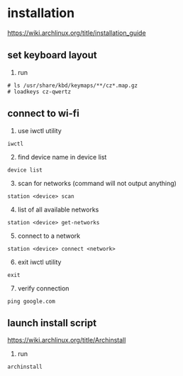 # installation
https://wiki.archlinux.org/title/installation_guide

## set keyboard layout 
1) run
```
# ls /usr/share/kbd/keymaps/**/cz*.map.gz
# loadkeys cz-qwertz
```

## connect to wi-fi
1) use iwctl utility
```
iwctl
```
2) find device name in device list
```
device list
```
3) scan for networks (command will not output anything)
```
station <device> scan
```
4) list of all available networks
```
station <device> get-networks
```
5) connect to a network
```
station <device> connect <network>
```
6) exit iwctl utility
```
exit
```
7) verify connection
```
ping google.com
```

##  launch install script

https://wiki.archlinux.org/title/Archinstall

1) run
```
archinstall
```